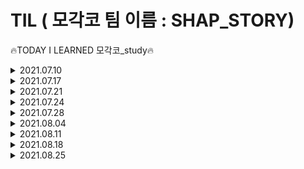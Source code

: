 # TIL ( 모각코 팀 이름 : SHAP_STORY)
  🔥TODAY I LEARNED 모각코_study🔥
<details>
<summary>2021.07.10</summary>
  <div markdown="1">
    <h2> 기본 웹 페이지 구성요소 </h2>
    <img src="https://user-images.githubusercontent.com/64147798/125152771-e2fe0700-e189-11eb-9f2a-b97a71482d8b.jpg"  width="600" height="370">
    <img src="https://user-images.githubusercontent.com/64147798/125152866-b4346080-e18a-11eb-8a89-b3c424dc73cd.jpg"  width="600" height="370">
    <img src="https://user-images.githubusercontent.com/64147798/125152870-bdbdc880-e18a-11eb-8736-155f20365f37.jpg"  width="600" height="370">
    <img src="https://user-images.githubusercontent.com/64147798/125152878-c8785d80-e18a-11eb-81fd-5bb822f70456.jpg"  width="600" height="370">
    <img src="https://user-images.githubusercontent.com/64147798/125152883-cf06d500-e18a-11eb-9769-1fc898c74491.jpg"  width="600" height="370">
    <h3> 다음 시간 할 일 </h3>
    <ul>
            <li> 웹페이지 템플릿 </li>
            <li> 회원가입, 로그인 구현 </li>
    </ul>
  </div>
</details>

<details>
<summary>2021.07.17</summary>
  <div markdown="2">
    <h2> 웹 화면 구성 </h2>
     <ul>
            <li> XD 템플릿 서치 공유 </li>
            <li> XD 템플릿 결정 </li>
     </ul>
    <h2> DB table 구성 </h2>
    <ol>
        <li> User(id(private key)(30), passwd(16), name, grade)</li>
          <ul>
            <li> id -> 사용자 아이디(PRIVATE KEY) </li>
            <li> passwd -> 사용자 비밀번호 (hash 단방향 사용)</li>
            <li> name -> 이름 </li>
            <li> grade -> 학년(초등학생 기준) </li>
            <li> 이메일 선택 기능 넣을수도</li>
          </ul>
        <li> POST(head, type, body, user, show boolean, index autoindex(private key)) </li>
      <ul>
            <li> index -> 게시물 순서(PRIVATE KEY) autoindex</li>
            <li> head -> 글 제목 </li>
            <li> type -> 글 분류 항목 </li>
            <li> body -> 글 내용 </li>
            <li> user -> 사용자 아이디 </li>
            <li> show -> 게시글 공개여부(boolean)</li>
          </ul>
        <li> BaseClass(index autoindex(private key))</li>
      <ul>
            <li> index -> 수업 인덱스(integer)(PRIVATE KEY) autoindex</li>
          </ul>
        <li> HardClass(index autoindex(private key))</li>
      <ul>
            <li> index -> 수업 인덱스(integer)(PRIVATE KEY) autoindex</li>
          </ul>
        <li> lesson rate(id(private key), complete(), class_num integer, level</li>
      <ul>
            <li> id -> 사용자 아이디(PRIVATE KEY) </li>
            <li> complete -> 완료 여부(boolean) </li>
            <li> class_num -> 수업인덱스 (integer)</li>
            <li> level -> base / hard</li>
          </ul>
    </ol>
    <strong>타입 표시하지 않은 것은 text이다.</strong>
    <h3> 과제 </h3>
    <ul>
            <li> 회원가입 구현 </li>
    </ul>
    <h3> 다음 시간 할 일 </h3>
    <ul>
            <li> 회원가입, 로그인 구현 확인 </li>
            <li> 마이페이지, 게시판 DB table 및 구현 </li>
    </ul>
  </div>
</details>

<details>
<summary>2021.07.21</summary>
  <div markdown="3">
    <h2> sign up 구현 </h2>
    <h4> - SHAP_STORY/back_end/bin/</h4>
    <p> www.js 파일을 웹서버 실행파일로 변경.</p><br>
    <h4> - node.js 와 DB(mysql)연동하기 (db/database.js) </h4>
    <pre>npm install --save mysql</pre>
    을 통해 mysql 설치<br>
    <p> js파일에서 확잘 모듈 로딩 및 DB Connection 정보 설정 -> db/database.js에 있음.</p>
    <p>cmd 창에서 mysql을 실행하여 사용할 DB와 TABLE 생성.
    root계정에서 cmd창에서 mysql을 들어가는 과정에서 비밀번호 오류와 연동 오류 발생.</p>
    <ul>
            <li> 유형 1) ERROR 1045 (28000): Access denied for user 'root@'localhost' (using password: NO) </li>
            <li> 유형 2) Error: ER_NOT_SUPPORTED_AUTH_MODE: Client does not support authentication protocol requested by server; consider upgrading MySQL client</li>
    </ul>
    <p>MySQL 8부터 기본 인증 프로토콜이 기존의 mysql_native_password에서 caching_sha2_password로 변경되었고, 기존의 방식을 지원하지 않게 되서 발생한 문제라고 한다. 해결 방법으로는 1)비밀번호를 변경하거나 2)서버 설정을 변경한다. 참고사이트 : https://right-hot.tistory.com/entry/mysql-nodejs-%EC%97%B0%EB%8F%99-%EC%97%90%EB%9F%AC</p>
    <br>
    <h4> - sign up 구현에 필요한 모듈</h4>
    <p>npm을 이용하여 <br>
    "bcrypt", "body-parser", "cookie-parser", "cors", "ejs", "express", "express-session", "mysql", "node-mysql"<br> 설치</p><br>
    <h4> - ejs 사용</h4>
    <p> views/home 디렉토리를 만들어서 회원가입을 할 수 있도록 보여주는 ejs파일을 사용.</p>
    <p> <strong>* ejs란?</strong><br>EJS는 Embedded JavaScript의 약자로 Express에서 dynamic website를 만들기 위해 template으로 사용되는 파일(확장자 이름은 .ejs)
    </p>
    <p>app.js에 app setting</p><br>
    <pre>
app.set("views", "./views");<br>
app.set("view engine", "ejs");</pre><br>
    <h4> - app.js에 middleware 등록</h4>
    <pre>app.use(express.json());<br>
app.use(express.urlencoded({ extended: true }));</pre>
    body-parser의 일부기능이 express에 있어서 굳이 body-parser를 이용하지 않고 사용.<br>
    <h4> - 라우팅 모듈 사용</h4>
    <pre>const home = require("./routes/home");</pre>
    <p>\routes\home\home.ctrl.js 를 통해서 index.js 의 register 연결.
    <br> index.js에서 <pre>router.get('/register', ctrl.register);</pre>을 통해서 home.ctrl에서 내보낸 register 모듈을 연결.</p>
    <p>index.js 에서 라우트 경로 '/register'를 라우트 메소드 POST를 사용합니다. <br>이 메소드 안에서 sign up 페이지에서 입력한 아이디, 비밀번호, 이름, 학년 등을 query문을 통해서 mysql 'STORY'라는 db의 table USER에 INSERT합니다. </p><br>
    <p>비밀번호는 암호화가 필요하기 때문에 비밀번호 암호화 <strong>bcrypt hash 함수</strong>를 사용합니다. </p><br>
    <h3> 과제 </h3>
    <ul>
            <li> 게시판 구현하기 </li>
    </ul>
    <br>
    <h3> 다음 시간 할 일 </h3>
    <ul>
            <li> 게시판, 마이페이지 관련 회의 및 merge</li>
    </ul>
  </div>
</details>

<details>
<summary>2021.07.24</summary>
  <div markdown="4">
    <h2> signin, signup merge 작업 </h2>
      <ul>
            <li> merge 중 오류 </li>
            <ol>
              <li>오타 수정</li>
              <li>[ERR_HTTP_HEADERS_SENT]: Cannot set headers after they are sent to the client 오류</li>
                <p>res.send를 없애니 오류 없어짐.</p>
            </ol>
    </ul>
    <h2> db table 변경</h2>
    <p>table 이름 변경 user -> student</p><br>
    <p>student phone_number(char(11)) 추가 </p><br>
    <p>CHARSET = utf8mb4 COLLATE = utf8mb4_general_ci 추가 -> Emoji (이모지😁) 를 지원</p><br>
    <h3> 다음 시간 할 일 </h3>
    <ul>
            <li> 마이페이지, 게시판 구현 </li>
    </ul>
  </div>
</details>

<details>
<summary>2021.07.28</summary>
  <div markdown="5">
    <h2> 마이페이지, 게시판 관련 회의 </h2>
      <ul>
            <li> DB 재논의 </li>
            <li> 기능 논의</li>
            <li>버그 확인</li>
    </ul>
    <h3> 다음 시간 할 일 </h3>
    <ul>
            <li> 마이페이지, 게시판 기능 구현 및 오류 확인 </li>
    </ul>
  </div>
</details>

<details>
<summary>2021.08.04</summary>
  <div markdown="6">
    <h2> 마이페이지, 게시판 수정 회의 </h2>
      <ul>
            <li> routes 분리 </li>
            <li> 기능 확정 </li>
            <li> 버그 수정 완료</li>
    </ul>
    <h3> 다음 시간 할 일 </h3>
    <ul>
            <li> 마이페이지, 게시판 merge하기</li>
            <li> 버그 수정 </li>
            <li> react 코드 확인 </li>
    </ul>
  </div>
</details>

<details>
<summary>2021.08.11</summary>
  <div markdown="7">
    <h2> 마이페이지 관련 회의 </h2>
      <ul>
            <li> 버그 수정 완료 </li>
            <li> 개발 논의 </li>
      </ul>
    <h3> 다음 시간 할 일 </h3>
    <ul>
            <li> 메인페이지 react node.js 연결</li>
            <li> 로그인, 회원가입 react node.js 연결</li>
    </ul>
  </div>
</details>

<details>
<summary>2021.08.18</summary>
  <div markdown="7">
    <h2> 프론트엔드, 백엔드 합치기</h2>
      <ul>
            <li> 리액트 합치기 </li>
            <li> 개발 논의 </li>
      </ul>
    <h3> 다음 시간 할 일 </h3>
    <ul>
            <li> 로그인, 회원가입 react node.js 연결</li>
    </ul>
  </div>
</details>

<details>
<summary>2021.08.25</summary>
  <div markdown="7">
    <h2> signup, post 프런트, 백엔드 개발</h2>
      <ul>
            <li> 리액트 합치기 </li>
            <li> 오류 고치기 </li>
      </ul>
    <h3> 다음 시간 할 일 </h3>
    <ul>
            <li> 회고록 작성 </li>
    </ul>
  </div>
</details>
